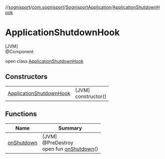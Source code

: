 //[sognisport](../../../../index.md)/[com.sognisport](../../index.md)/[SognisportApplication](../index.md)/[ApplicationShutdownHook](index.md)

# ApplicationShutdownHook

[JVM]\
@Component

open class [ApplicationShutdownHook](index.md)

## Constructors

| | |
|---|---|
| [ApplicationShutdownHook](-application-shutdown-hook.md) | [JVM]<br>constructor() |

## Functions

| Name | Summary |
|---|---|
| [onShutdown](on-shutdown.md) | [JVM]<br>@PreDestroy<br>open fun [onShutdown](on-shutdown.md)() |
